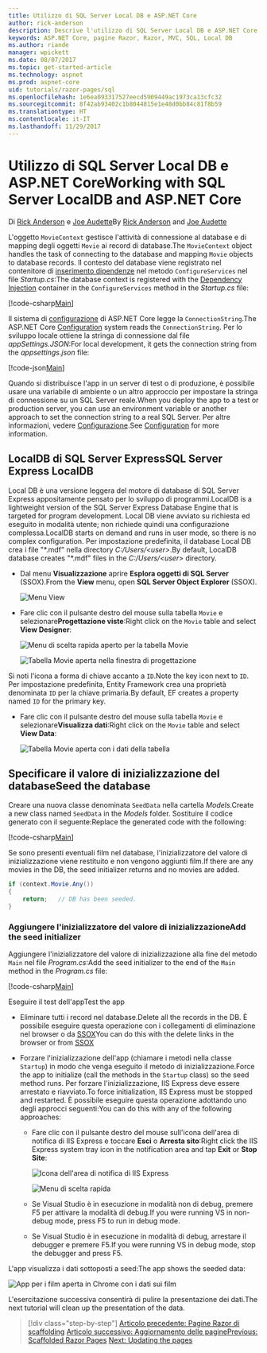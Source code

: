```yaml
---
title: Utilizzo di SQL Server Local DB e ASP.NET Core
author: rick-anderson
description: Descrive l'utilizzo di SQL Server Local DB e ASP.NET Core.
keywords: ASP.NET Core, pagine Razor, Razor, MVC, SQL, Local DB
ms.author: riande
manager: wpickett
ms.date: 08/07/2017
ms.topic: get-started-article
ms.technology: aspnet
ms.prod: aspnet-core
uid: tutorials/razor-pages/sql
ms.openlocfilehash: 1e6ea093317527eecd5909449ac1973ca13cfc32
ms.sourcegitcommit: 8f42ab93402c1b8044815e1e48d0bb84c81f8b59
ms.translationtype: HT
ms.contentlocale: it-IT
ms.lasthandoff: 11/29/2017
---
```

# <a name="working-with-sql-server-localdb-and-aspnet-core"></a><span data-ttu-id="b07b8-104">Utilizzo di SQL Server Local DB e ASP.NET Core</span><span class="sxs-lookup"><span data-stu-id="b07b8-104">Working with SQL Server LocalDB and ASP.NET Core</span></span>

<span data-ttu-id="b07b8-105">Di [Rick Anderson](https://twitter.com/RickAndMSFT) e [Joe Audette](https://twitter.com/joeaudette)</span><span class="sxs-lookup"><span data-stu-id="b07b8-105">By [Rick Anderson](https://twitter.com/RickAndMSFT) and [Joe Audette](https://twitter.com/joeaudette)</span></span> 

<span data-ttu-id="b07b8-106">L'oggetto `MovieContext` gestisce l'attività di connessione al database e di mapping degli oggetti `Movie` ai record di database.</span><span class="sxs-lookup"><span data-stu-id="b07b8-106">The `MovieContext` object handles the task of connecting to the database and mapping `Movie` objects to database records.</span></span> <span data-ttu-id="b07b8-107">Il contesto del database viene registrato nel contenitore di [inserimento dipendenze](xref:fundamentals/dependency-injection) nel metodo `ConfigureServices` nel file *Startup.cs*:</span><span class="sxs-lookup"><span data-stu-id="b07b8-107">The database context is registered with the [Dependency Injection](xref:fundamentals/dependency-injection) container in the `ConfigureServices` method in the *Startup.cs* file:</span></span>

[!code-csharp[Main](razor-pages-start/sample/RazorPagesMovie/Startup.cs?name=snippet_ConfigureServices&highlight=6-7)]

<span data-ttu-id="b07b8-108">Il sistema di [configurazione](xref:fundamentals/configuration/index) di ASP.NET Core legge la `ConnectionString`.</span><span class="sxs-lookup"><span data-stu-id="b07b8-108">The ASP.NET Core [Configuration](xref:fundamentals/configuration/index) system reads the `ConnectionString`.</span></span> <span data-ttu-id="b07b8-109">Per lo sviluppo locale ottiene la stringa di connessione dal file *appSettings.JSON*:</span><span class="sxs-lookup"><span data-stu-id="b07b8-109">For local development, it gets the connection string from the *appsettings.json* file:</span></span>

[!code-json[Main](razor-pages-start/sample/RazorPagesMovie/appsettings.json?highlight=2&range=8-10)]

<span data-ttu-id="b07b8-110">Quando si distribuisce l'app in un server di test o di produzione, è possibile usare una variabile di ambiente o un altro approccio per impostare la stringa di connessione su un SQL Server reale.</span><span class="sxs-lookup"><span data-stu-id="b07b8-110">When you deploy the app to a test or production server, you can use an environment variable or another approach to set the connection string to a real SQL Server.</span></span> <span data-ttu-id="b07b8-111">Per altre informazioni, vedere [Configurazione](xref:fundamentals/configuration/index).</span><span class="sxs-lookup"><span data-stu-id="b07b8-111">See [Configuration](xref:fundamentals/configuration/index) for more information.</span></span>

## <a name="sql-server-express-localdb"></a><span data-ttu-id="b07b8-112">LocalDB di SQL Server Express</span><span class="sxs-lookup"><span data-stu-id="b07b8-112">SQL Server Express LocalDB</span></span>

<span data-ttu-id="b07b8-113">Local DB è una versione leggera del motore di database di SQL Server Express appositamente pensato per lo sviluppo di programmi.</span><span class="sxs-lookup"><span data-stu-id="b07b8-113">LocalDB is a lightweight version of the SQL Server Express Database Engine that is targeted for program development.</span></span> <span data-ttu-id="b07b8-114">Local DB viene avviato su richiesta ed eseguito in modalità utente; non richiede quindi una configurazione complessa.</span><span class="sxs-lookup"><span data-stu-id="b07b8-114">LocalDB starts on demand and runs in user mode, so there is no complex configuration.</span></span> <span data-ttu-id="b07b8-115">Per impostazione predefinita, il database Local DB crea i file "\*.mdf" nella directory *C:/Users/\<user\>*.</span><span class="sxs-lookup"><span data-stu-id="b07b8-115">By default, LocalDB database creates "\*.mdf" files in the *C:/Users/\<user\>* directory.</span></span>

<a name="ssox"></a>
* <span data-ttu-id="b07b8-116">Dal menu **Visualizzazione** aprire **Esplora oggetti di SQL Server** (SSOX).</span><span class="sxs-lookup"><span data-stu-id="b07b8-116">From the **View** menu, open **SQL Server Object Explorer** (SSOX).</span></span>

  ![Menu View](sql/_static/ssox.png)

* <span data-ttu-id="b07b8-118">Fare clic con il pulsante destro del mouse sulla tabella `Movie` e selezionare**Progettazione viste**:</span><span class="sxs-lookup"><span data-stu-id="b07b8-118">Right click on the `Movie` table and select **View Designer**:</span></span>

  ![Menu di scelta rapida aperto per la tabella Movie](sql/_static/design.png)

  ![Tabella Movie aperta nella finestra di progettazione](sql/_static/dv.png)

<span data-ttu-id="b07b8-121">Si noti l'icona a forma di chiave accanto a `ID`.</span><span class="sxs-lookup"><span data-stu-id="b07b8-121">Note the key icon next to `ID`.</span></span> <span data-ttu-id="b07b8-122">Per impostazione predefinita, Entity Framework crea una proprietà denominata `ID` per la chiave primaria.</span><span class="sxs-lookup"><span data-stu-id="b07b8-122">By default, EF creates a property named `ID` for the primary key.</span></span>

* <span data-ttu-id="b07b8-123">Fare clic con il pulsante destro del mouse sulla tabella `Movie` e selezionare**Visualizza dati**:</span><span class="sxs-lookup"><span data-stu-id="b07b8-123">Right click on the `Movie` table and select **View Data**:</span></span>

  ![Tabella Movie aperta con i dati della tabella](sql/_static/vd22.png)

## <a name="seed-the-database"></a><span data-ttu-id="b07b8-125">Specificare il valore di inizializzazione del database</span><span class="sxs-lookup"><span data-stu-id="b07b8-125">Seed the database</span></span>

<span data-ttu-id="b07b8-126">Creare una nuova classe denominata `SeedData` nella cartella *Models*.</span><span class="sxs-lookup"><span data-stu-id="b07b8-126">Create a new class named `SeedData` in the *Models* folder.</span></span> <span data-ttu-id="b07b8-127">Sostituire il codice generato con il seguente:</span><span class="sxs-lookup"><span data-stu-id="b07b8-127">Replace the generated code with the following:</span></span>

[!code-csharp[Main](razor-pages-start/sample/RazorPagesMovie/Models/SeedData.cs?name=snippet_1)]

<span data-ttu-id="b07b8-128">Se sono presenti eventuali film nel database, l'inizializzatore del valore di inizializzazione viene restituito e non vengono aggiunti film.</span><span class="sxs-lookup"><span data-stu-id="b07b8-128">If there are any movies in the DB, the seed initializer returns and no movies are added.</span></span>

```csharp
if (context.Movie.Any())
{
    return;   // DB has been seeded.
}
```
<a name="si"></a>
### <a name="add-the-seed-initializer"></a><span data-ttu-id="b07b8-129">Aggiungere l'inizializzatore del valore di inizializzazione</span><span class="sxs-lookup"><span data-stu-id="b07b8-129">Add the seed initializer</span></span>

<span data-ttu-id="b07b8-130">Aggiungere l'inizializzatore del valore di inizializzazione alla fine del metodo `Main` nel file *Program.cs*:</span><span class="sxs-lookup"><span data-stu-id="b07b8-130">Add the seed initializer to the end of the `Main` method in the *Program.cs* file:</span></span>

[!code-csharp[Main](razor-pages-start/sample/RazorPagesMovie/Program.cs)]

<span data-ttu-id="b07b8-131">Eseguire il test dell'app</span><span class="sxs-lookup"><span data-stu-id="b07b8-131">Test the app</span></span>

* <span data-ttu-id="b07b8-132">Eliminare tutti i record nel database.</span><span class="sxs-lookup"><span data-stu-id="b07b8-132">Delete all the records in the DB.</span></span> <span data-ttu-id="b07b8-133">È possibile eseguire questa operazione con i collegamenti di eliminazione nel browser o da [SSOX](xref:tutorials/razor-pages/new-field#ssox)</span><span class="sxs-lookup"><span data-stu-id="b07b8-133">You can do this with the delete links in the browser or from [SSOX](xref:tutorials/razor-pages/new-field#ssox)</span></span>
* <span data-ttu-id="b07b8-134">Forzare l'inizializzazione dell'app (chiamare i metodi nella classe `Startup`) in modo che venga eseguito il metodo di inizializzazione.</span><span class="sxs-lookup"><span data-stu-id="b07b8-134">Force the app to initialize (call the methods in the `Startup` class) so the seed method runs.</span></span> <span data-ttu-id="b07b8-135">Per forzare l'inizializzazione, IIS Express deve essere arrestato e riavviato.</span><span class="sxs-lookup"><span data-stu-id="b07b8-135">To force initialization, IIS Express must be stopped and restarted.</span></span> <span data-ttu-id="b07b8-136">È possibile eseguire questa operazione adottando uno degli approcci seguenti:</span><span class="sxs-lookup"><span data-stu-id="b07b8-136">You can do this with any of the following approaches:</span></span>

  * <span data-ttu-id="b07b8-137">Fare clic con il pulsante destro del mouse sull'icona dell'area di notifica di IIS Express e toccare **Esci** o **Arresta sito**:</span><span class="sxs-lookup"><span data-stu-id="b07b8-137">Right click the IIS Express system tray icon in the notification area and tap **Exit** or **Stop Site**:</span></span>

    ![Icona dell'area di notifica di IIS Express](../first-mvc-app/working-with-sql/_static/iisExIcon.png)

    ![Menu di scelta rapida](sql/_static/stopIIS.png)

   * <span data-ttu-id="b07b8-140">Se Visual Studio è in esecuzione in modalità non di debug, premere F5 per attivare la modalità di debug.</span><span class="sxs-lookup"><span data-stu-id="b07b8-140">If you were running VS in non-debug mode, press F5 to run in debug mode.</span></span>
   * <span data-ttu-id="b07b8-141">Se Visual Studio è in esecuzione in modalità di debug, arrestare il debugger e premere F5.</span><span class="sxs-lookup"><span data-stu-id="b07b8-141">If you were running VS in debug mode, stop the debugger and press F5.</span></span>
   
<span data-ttu-id="b07b8-142">L'app visualizza i dati sottoposti a seed:</span><span class="sxs-lookup"><span data-stu-id="b07b8-142">The app shows the seeded data:</span></span>

![App per i film aperta in Chrome con i dati sui film](sql/_static/m55.png)

<span data-ttu-id="b07b8-144">L'esercitazione successiva consentirà di pulire la presentazione dei dati.</span><span class="sxs-lookup"><span data-stu-id="b07b8-144">The next tutorial will clean up the presentation of the data.</span></span>

>[!div class="step-by-step"]
<span data-ttu-id="b07b8-145">[Articolo precedente: Pagine Razor di scaffolding](xref:tutorials/razor-pages/page)
[Articolo successivo: Aggiornamento delle pagine](xref:tutorials/razor-pages/da1)</span><span class="sxs-lookup"><span data-stu-id="b07b8-145">[Previous: Scaffolded Razor Pages](xref:tutorials/razor-pages/page)
[Next: Updating the pages](xref:tutorials/razor-pages/da1)</span></span>
